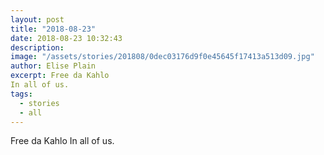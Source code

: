 ```yaml
---
layout: post
title: "2018-08-23"
date: 2018-08-23 10:32:43
description: 
image: "/assets/stories/201808/0dec03176d9f0e45645f17413a513d09.jpg"
author: Elise Plain
excerpt: Free da Kahlo 
In all of us.
tags: 
  - stories
  - all
---
```


Free da Kahlo 
In all of us.
<p></p>
